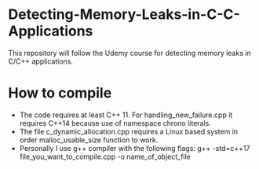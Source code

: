 # Detecting-Memory-Leaks-in-C-C-Applications
This repository will follow the Udemy course for detecting memory leaks in C/C++ applications.


# How to compile
- The code requires at least C++ 11. For handling_new_failure.cpp it requires C++14 because use of namespace chrono literals. 
- The file c_dynamic_allocation.cpp requires a Linux based system in order malloc_usable_size function to work.
- Personally I use g++ compiler with the following flags:    g++ -std=c++17 file_you_want_to_compile.cpp -o name_of_object_file 
